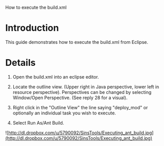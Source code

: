 How to execute the build.xml

# Introduction

This guide demonstrates how to execute the build.xml from Eclipse.


# Details

  1. Open the build.xml into an eclipse editor.

  1. Locate the outline view. (Upper right in Java perspective, lower left in resource perspective). Perspectives can be changed by selecting Window/Open Perspective. (See reply 28 for a visual).

  1. Right click in the "Outline View" the line saying "deploy\_mod" or optionally an individual task you wish to execute.

  1. Select Run As/Ant Build.

![http://dl.dropbox.com/u/5790092/SinsTools/Executing_ant_build.jpg](http://dl.dropbox.com/u/5790092/SinsTools/Executing_ant_build.jpg)